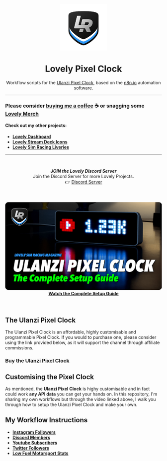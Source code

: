 <p align="center">
<img width="150" height="150" alt="Lovely Sim Racing" src="docs/images/lr-logo-small.png">
</p>

<h1 align="center">Lovely Pixel Clock</h1>

<p align="center">
Workflow scripts for the <a href="https://j76.me/PixelClock">Ulanzi Pixel Clock</a>, based on the <a href="https://n8n.io">n8n.io</a> automation software.
</p>
 
---
 
### Please consider [buying me a coffee](https://j76.me/BuyMeCoffee) :coffee: or snagging some [Lovely Merch](https://j76.me/LSRStore) 

#### Check out my other projects:
* [**Lovely Dashboard**](https://j76.me/LSRDash)
* [**Lovely Stream Deck Icons**](https://j76.me/LSRIcons)
* [**Lovely Sim Racing Liveries**](https://j76.me/LSRLivery)

---

<br/>

<div align="center">
<p><strong><em>JOIN the Lovely Discord Server</em></strong><br/>
Join the Discord Server for more Lovely Projects.<br/>
👉 <a href="https://j76.me/LSRDiscord">Discord Server</a></p>
</div>

<br/>

<h4 align="center">
<a href="https://youtu.be/BWf04wWOLHE">
<img src="docs/images/LSRM - Ulanzi Pixel Clock.png" /><br/>
Watch the Complete Setup Guide
</a>
</h4> 

<br/>


## The Ulanzi Pixel Clock
The Ulanzi Pixel Clock is an affordable, highly customisable and programmable Pixel Clock. If you would to purchase one, please consider using the link provided below, as it will support the channel through affiliate commissions.

### Buy the <a href="https://j76.me/PixelClock">Ulanzi Pixel Clock</a>

## Customising the Pixel Clock
As mentioned, the **Ulanzi Pixel Clock** is highy customisable and in fact could work **any API data** you can get your hands on. In this repository, I'm sharing my own workflows but through the video linked above, I walk you through how to setup the Ulanzi Pixel Clock and make your own.

## My Workflow Instructions

* [**Instagram Followers**](docs/instagram_followers.md)
* [**Discord Members**](docs/discord_members.md)
* [**Youtube Subscribers**](docs/youtube_subscribers.md)
* [**Twitter Followers**](docs/twitter_followers.md)
* [**Low Fuel Motorsport Stats**](docs/lfm_counter.md)